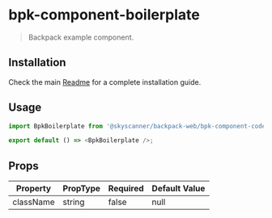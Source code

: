 # bpk-component-boilerplate

> Backpack example component.

## Installation

Check the main [Readme](https://github.com/skyscanner/backpack#usage) for a complete installation guide.

## Usage

```ts
import BpkBoilerplate from '@skyscanner/backpack-web/bpk-component-code';

export default () => <BpkBoilerplate />;
```

## Props

| Property  | PropType | Required | Default Value |
| --------- | -------- | -------- | ------------- |
| className | string   | false    | null          |
